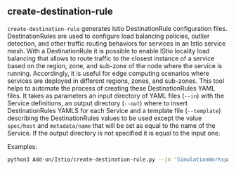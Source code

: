## create-destination-rule

`create-destination-rule` generates Istio DestinationRule configuration files. DestinationRules are used to configure load balancing policies, outlier detection, and other traffic routing behaviors for services in an Istio service mesh. With a DestinationRule it is possible to enable IStio locality load balancing that allows to route traffic to the closest instance of a service based on the region, zone, and sub-zone of the node where the service is running. Accordingly, it is useful for edge computing scenarios where services are deployed in different regions, zones, and sub-zones.
This tool helps to automate the process of creating these DestinationRules YAML files.
It takes as parameters an input directory of YAML files (`--in`) with the Service definitions, an output directory (`--out`) where to insert DestinationRules YAMLS for each Service and a template file (`--template`) describing the DestinationRules values to be used except the value `spec/host` and `metadata/name` that will be set as equal to the name of the Service. If the output directory is not specified it is equal to the input one.

Examples:
```zsh
python3 Add-on/Istio/create-destination-rule.py --in 'SimulationWorkspace/yamls' --out 'SimulationWorkspace/dest-rule-yamls' --template 'Add-on/Istio/destination-rule-template.yaml' 
```

